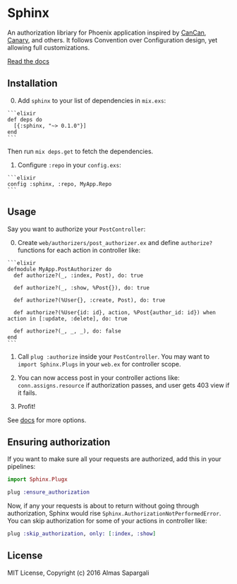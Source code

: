 # Sphinx

An authorization libriary for Phoenix application inspired by [CanCan](https://github.com/CanCanCommunity/cancancan),
[Canary](https://github.com/cpjk/canary), and others. It follows Convention over Configuration design, yet allowing full customizations.

[Read the docs](http://hexdocs.pm/sphinx)

## Installation

  0. Add `sphinx` to your list of dependencies in `mix.exs`:

    ```elixir
    def deps do
      [{:sphinx, "~> 0.1.0"}]
    end
    ```

  Then run `mix deps.get` to fetch the dependencies.

  1. Configure `:repo` in your `config.exs`:

    ```elixir
    config :sphinx, :repo, MyApp.Repo
    ```

## Usage

Say you want to authorize your `PostController`:

  0. Create `web/authorizers/post_authorizer.ex` and define `authorize?` functions for each action in controller like:

    ```elixir
    defmodule MyApp.PostAuthorizer do
      def authorize?(_, :index, Post), do: true

      def authorize?(_, :show, %Post{}), do: true

      def authorize?(%User{}, :create, Post), do: true

      def authorize?(%User{id: id}, action, %Post{author_id: id}) when action in [:update, :delete], do: true

      def authorize?(_, _, _), do: false
    end
    ```

  1. Call `plug :authorize` inside your `PostController`. You may want to `import Sphinx.Plugs` in your `web.ex`
    for controller scope.

  2. You can now access post in your controller actions like: `conn.assigns.resource` if authorization passes,
    and user gets 403 view if it fails.

  3. Profit!

  See [docs](http://hexdocs.pm/sphinx) for more options.

## Ensuring authorization

If you want to make sure all your requests are authorized, add this in your pipelines:

```elixir
import Sphinx.Plugx

plug :ensure_authorization
```

Now, if any your requests is about to return without going through authorization, Sphinx would rise `Sphinx.AuthorizationNotPerformedError`.
You can skip authorization for some of your actions in controller like:

```elixir
plug :skip_authorization, only: [:index, :show]
```

## License

MIT License, Copyright (c) 2016 Almas Sapargali
